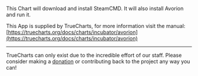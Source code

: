 This Chart will download and install SteamCMD. It will also install Avorion and run it.

This App is supplied by TrueCharts, for more information visit the manual: [https://truecharts.org/docs/charts/incubator/avorion](https://truecharts.org/docs/charts/incubator/avorion)

---

TrueCharts can only exist due to the incredible effort of our staff.
Please consider making a [donation](https://truecharts.org/docs/about/sponsor) or contributing back to the project any way you can!
